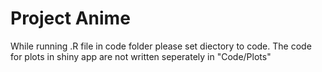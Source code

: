 # Project Anime

While running .R file in code folder please set diectory to code.
The code for plots in shiny app are not written seperately in "Code/Plots"
